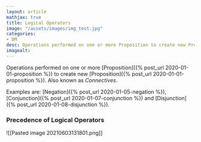 ```yaml
---
layout: article
mathjax: true
title: Logical Operators
image: "/assets/images/img_test.jpg"
categories:
- DM
desc: Operations performed on one or more Proposition to create new Proposition. 
imagealt: 
---
```


Operations performed on one or more [Proposition]({% post_url 2020-01-01-proposition %}) to create new [Proposition]({% post_url 2020-01-01-proposition %}).
Also known as *Connectives*.

Examples are: [Negation]({% post_url 2020-01-05-negation %}), [Conjunction]({% post_url 2020-01-07-conjunction %}) and [Disjunction]({% post_url 2020-01-08-disjunction %}).

### Precedence of Logical Operators
![[Pasted image 20210603131801.png]]